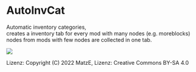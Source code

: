 # AutoInvCat

Automatic inventory categories,  
creates a inventory tab for every mod with many nodes (e.g. moreblocks)
nodes from mods with few nodes are collected in one tab.

<img src="textures/screenshot.png">

Lizenz:
Copyright (C) 2022 MatzE, Lizenz: Creative Commons BY-SA 4.0
